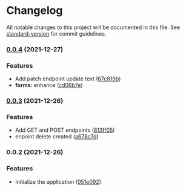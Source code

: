 # Changelog

All notable changes to this project will be documented in this file. See [standard-version](https://github.com/conventional-changelog/standard-version) for commit guidelines.

### [0.0.4](https://github.com/Asdaois/full-stack-web-dev-svelte-postgress/compare/v0.0.3...v0.0.4) (2021-12-27)


### Features

* Add patch endpoint update text ([67c819b](https://github.com/Asdaois/full-stack-web-dev-svelte-postgress/commit/67c819b758f76548dea189d6dfab764f2be87c92))
* **forms:** enhance ([cd06b7e](https://github.com/Asdaois/full-stack-web-dev-svelte-postgress/commit/cd06b7e4236f5d2eb4b3d2c69486da1b7f2959d8))

### [0.0.3](https://github.com/Asdaois/full-stack-web-dev-svelte-postgress/compare/v0.0.2...v0.0.3) (2021-12-26)


### Features

* Add GET and POST endpoints ([813ff05](https://github.com/Asdaois/full-stack-web-dev-svelte-postgress/commit/813ff05bb85313c25f7a18661b681a008a4b8075))
* enpoint delete created ([a678c7d](https://github.com/Asdaois/full-stack-web-dev-svelte-postgress/commit/a678c7daf1f9dd911fa764b793ab8520153b6753))

### 0.0.2 (2021-12-26)


### Features

* Initialize the application ([051e092](https://github.com/Asdaois/full-stack-web-dev-svelte-postgress/commit/051e092a8e1953aebc6edf8618fb7acaf6faed68))
